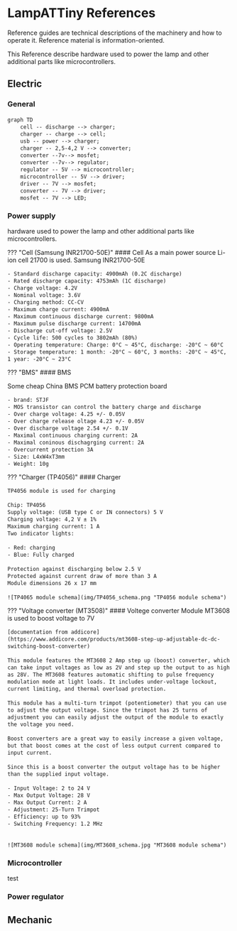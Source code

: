 # LampATTiny References

Reference guides are technical descriptions of the machinery and how to operate it. Reference material is information-oriented.

This Reference describe hardware used to power the lamp and other additional parts like microcontrollers.

## Electric

### General

``` mermaid
graph TD
    cell -- discharge --> charger;
    charger -- charge --> cell;
    usb -- power --> charger;
    charger -- 2,5-4,2 V --> converter;
    converter --7v--> mosfet;
    converter --7v--> regulator;
    regulator -- 5V --> microcontroller;
    microcontroller -- 5V --> driver;
    driver -- 7V --> mosfet;
    converter -- 7V --> driver;
    mosfet -- 7V --> LED;
```

### Power supply

hardware used to power the lamp and other additional parts like microcontrollers.

??? "Cell (Samsung INR21700-50E)"
    #### Cell
    As a main power source Li-ion cell 21700 is used. 
    Samsung INR21700-50E

    - Standard discharge capacity: 4900mAh (0.2C discharge)
    - Rated discharge capacity: 4753mAh (1C discharge)
    - Charge voltage: 4.2V
    - Nominal voltage: 3.6V
    - Charging method: CC-CV
    - Maximum charge current: 4900mA
    - Maximum continuous discharge current: 9800mA
    - Maximum pulse discharge current: 14700mA
    - Discharge cut-off voltage: 2.5V
    - Cycle life: 500 cycles to 3802mAh (80%)
    - Operating temperature: Charge: 0°C ~ 45°C, discharge: -20°C ~ 60°C
    - Storage temperature: 1 month: -20°C ~ 60°C, 3 months: -20°C ~ 45°C, 1 year: -20°C ~ 23°C 

??? "BMS"
    #### BMS

[//]: # "automate with doccommon: ../docs/BMS_STJF/bms_stjf_ref_01.md S4"
    Some cheap China BMS PCM battery protection board
    
    - brand: STJF
    - MOS transistor can control the battery charge and discharge
    - Over charge voltage: 4.25 +/- 0.05V
    - Over charge release oltage 4.23 +/- 0.05V
    - Over discharge voltage 2.54 +/- 0.1V
    - Maximal continuous charging current: 2A
    - Maximal coninous dischagrging current: 2A
    - Overcurrent protection 3A
    - Size: L4xW4xT3mm
    - Weight: 10g
[//]: # "automate with doccommon: ../docs/BMS_STJF/bms_stjf_ref_01.md"

??? "Charger (TP4056)"
    #### Charger

    TP4056 module is used for charging

    Chip: TP4056  
    Supply voltage: (USB type C or IN connectors) 5 V  
    Charging voltage: 4,2 V ± 1%  
    Maximum charging current: 1 A  
    Two indicator lights:

    - Red: charging
    - Blue: Fully charged  

    Protection against discharging below 2.5 V  
    Protected against current draw of more than 3 A  
    Module dimensions 26 x 17 mm  

    ![TP4065 module schema](img/TP4056_schema.png "TP4056 module schema")

??? "Voltage converter (MT3508)"
    #### Voltege converter
    Module MT3608 is used to boost voltage to 7V

    [documentation from addicore](https://www.addicore.com/products/mt3608-step-up-adjustable-dc-dc-switching-boost-converter)

    This module features the MT3608 2 Amp step up (boost) converter, which can take input voltages as low as 2V and step up the output to as high as 28V. The MT3608 features automatic shifting to pulse frequency modulation mode at light loads. It includes under-voltage lockout, current limiting, and thermal overload protection.

    This module has a multi-turn trimpot (potentiometer) that you can use to adjust the output voltage. Since the trimpot has 25 turns of adjustment you can easily adjust the output of the module to exactly the voltage you need.

    Boost converters are a great way to easily increase a given voltage, but that boost comes at the cost of less output current compared to input current.

    Since this is a boost converter the output voltage has to be higher than the supplied input voltage. 

    - Input Voltage: 2 to 24 V
    - Max Output Voltage: 28 V
    - Max Output Current: 2 A
    - Adjustment: 25-Turn Trimpot
    - Efficiency: up to 93%
    - Switching Frequency: 1.2 MHz


    ![MT3608 module schema](img/MT3608_schema.jpg "MT3608 module schema")

### Microcontroller

test

### Power regulator

## Mechanic